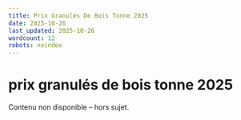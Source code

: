 ```yaml
---
title: Prix Granulés De Bois Tonne 2025
date: 2025-10-26
last_updated: 2025-10-26
wordcount: 12
robots: noindex
---
```


# prix granulés de bois tonne 2025

Contenu non disponible – hors sujet.